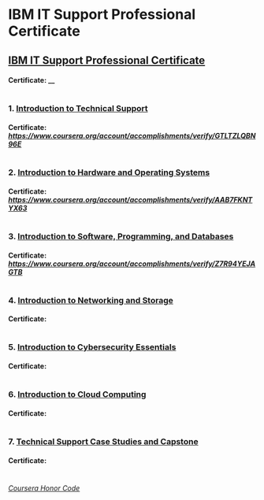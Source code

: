 # IBM IT Support Professional Certificate

## [IBM IT Support Professional Certificate](https://www.coursera.org/professional-certificates/ibm-technical-support)
####    **Certificate:** __
#

### 1. [Introduction to Technical Support](https://www.coursera.org/learn/introduction-to-technical-support?specialization=ibm-technical-support)

####    **Certificate:** _https://www.coursera.org/account/accomplishments/verify/GTLTZLQBN96E_
#

### 2. [Introduction to Hardware and Operating Systems](https://www.coursera.org/learn/introduction-to-hardware-and-operating-systems?specialization=ibm-technical-support)

####    **Certificate:** _https://www.coursera.org/account/accomplishments/verify/AAB7FKNTYX63_
#

### 3. [Introduction to Software, Programming, and Databases](https://www.coursera.org/learn/introduction-software-programming-and-databases?specialization=ibm-technical-support)

####    **Certificate:** _https://www.coursera.org/account/accomplishments/verify/Z7R94YEJAGTB_
#

### 4. [Introduction to Networking and Storage](https://www.coursera.org/learn/introduction-to-networking-and-storage?specialization=ibm-technical-support)

####    **Certificate:**
#

### 5. [Introduction to Cybersecurity Essentials](https://www.coursera.org/learn/introduction-to-cybersecurity-essentials?specialization=ibm-technical-support)

####    **Certificate:**
#

### 6. [Introduction to Cloud Computing](https://www.coursera.org/learn/introduction-to-cloud?specialization=ibm-technical-support)

####    **Certificate:**
#

### 7. [Technical Support Case Studies and Capstone](https://www.coursera.org/learn/technical-support-case-studies?specialization=ibm-technical-support)

####    **Certificate:**
#

[*Coursera Honor Code*](https://www.coursera.support/s/article/209818863-Coursera-Honor-Code?language=en_US)
